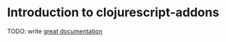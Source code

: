 # Introduction to clojurescript-addons

TODO: write [great documentation](http://jacobian.org/writing/great-documentation/what-to-write/)
